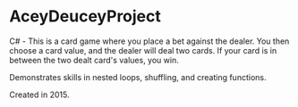 # AceyDeuceyProject
C# - This is a card game where you place a bet against the dealer. You then choose a card value, and the dealer will deal two cards. If your card is in between the two dealt card's values, you win.

Demonstrates skills in nested loops, shuffling, and creating functions.

Created in 2015.
